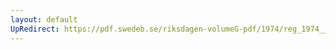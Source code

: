 ```yaml
---
layout: default
UpRedirect: https://pdf.swedeb.se/riksdagen-volumeG-pdf/1974/reg_1974__reg_02/reg_1974__reg_02_0182.pdf
---
```

